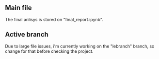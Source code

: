 ## Main file
The final anlisys is stored on "final_report.ipynb".

## Active branch
Due to large file issues, i'm currently working on the "lebranch" branch, so change for that before checking the project.
